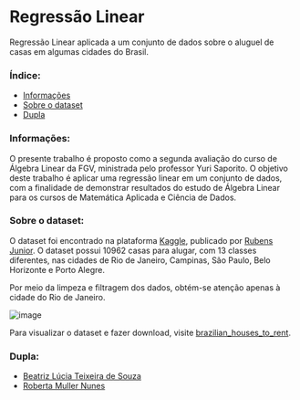 # Regressão Linear
Regressão Linear aplicada a um conjunto de dados sobre o aluguel de casas em algumas cidades do Brasil.

<h3>Índice:</h3>

   * [Informações](#info)
   * [Sobre o dataset](#dataset)
   * [Dupla](#dupla)

<h3 id=info>Informações:</h3>

O presente trabalho é proposto como a segunda avaliação do curso de Álgebra Linear da FGV, ministrada pelo professor Yuri Saporito. O objetivo deste trabalho é aplicar uma regressão linear em um conjunto de dados, com a finalidade de demonstrar resultados do estudo de Álgebra Linear para os cursos de Matemática Aplicada e Ciência de Dados.

<h3 id=dataset>Sobre o dataset:</h3>

O dataset foi encontrado na plataforma [Kaggle](https://www.kaggle.com/), publicado por [Rubens Junior](https://www.kaggle.com/rubenssjr). O dataset possui 10962 casas para alugar, com 13 classes diferentes, nas cidades de Rio de Janeiro, Campinas, São Paulo, Belo Horizonte e Porto Alegre.

Por meio da limpeza e filtragem dos dados, obtém-se atenção apenas à cidade do Rio de Janeiro.

![image](https://github.com/robertamuller/Regressao-Linear/assets/126523350/665bd3bd-f535-4cd5-a06e-df79d17b6a69)

Para visualizar o dataset e fazer download, visite [brazilian_houses_to_rent](https://www.kaggle.com/datasets/rubenssjr/brasilian-houses-to-rent).

<h3 id=dupla>Dupla:</h3>

* [Beatriz Lúcia Teixeira de Souza](https://github.com/bealucia)
* [Roberta Muller Nunes](https://github.com/robertamuller)
